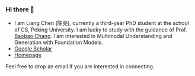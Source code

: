 ### Hi there 👋

- I am Liang Chen (陈亮), currently a third-year PhD student at the school of CS, Peking University. I am lucky to study with the guidance of Prof. [Baobao Chang](https://scholar.google.com/citations?user=LaKNyhQAAAAJ&hl=en). I am interested in Multimodal Understanding and Generation with Foundation Models.
- [Google Scholar](https://scholar.google.com/citations?user=lMKPaTYAAAAJ&hl=en)
- [Homepage](https://chenllliang.github.io/about/?version=23422)


Feel free to drop an email if you are interested in connecting.
